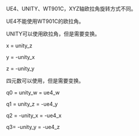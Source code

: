 UE4、UNITY、WT901C，XYZ轴欧拉角旋转方式不同。

UE4不能使用WT901C的欧拉角。

UNITY可以使用欧拉角，但是需要变换。

x = unity_z

y = -unity_x

z = -unity_y


四元数可以使用，但是需要变换。

q0 = unity_w = ue4_w

q1 = unity_z = -ue4_y

q2 = -unity_x = -ue4_x

q3= -unity_y = -ue4_z
